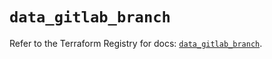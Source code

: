# `data_gitlab_branch`

Refer to the Terraform Registry for docs: [`data_gitlab_branch`](https://registry.terraform.io/providers/gitlabhq/gitlab/17.10.0/docs/data-sources/branch).

